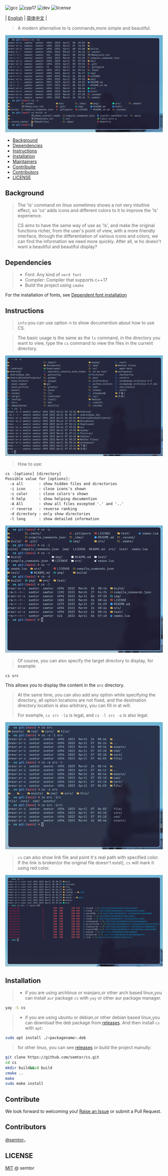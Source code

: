 ![gcc](https://img.shields.io/badge/gcc-12.2-green)
![cpp17](https://img.shields.io/badge/standrd-cpp17-blue)
![dev](https://img.shields.io/badge/PRs-welcome-yellow)
![license](https://img.shields.io/badge/license-MIT-red)

| [English](README.md) | [简体中文](README_zh.md) |

> A modern alternative to ls commands,more simple and beautiful.

![preview](img/3.png)

- [Background](#Background)
- [Dependencies](#Dependencies)
- [Instructions](#Instructions)
- [Installation](#Installation)
- [Maintainers](#Maintainers)
- [Contribuite](#Contribute)
- [Contributors](#Contributors)
- [LICENSE](#LICENSE)

## Background 
>The 'ls' command on linux sometimes shows a not very intuitive effect, so 'cs' adds icons and different colors to it to improve the 'ls' experience.
>
> CS aims to have the same way of use as 'ls', and make the original functions richer, from
> the user's point of view, with a more friendly interface, through the differentiation of
> various icons and colors, we can find the information we need more quickly. After all, w
> ho doesn't want a beautiful and beautiful display?

## Dependencies
> - Font: Any kind of `nerd font`
> - Compiler: Compiler that supports c++17 
> - Build the project using `cmake`

For the installation of fonts, see [Dependent font installation](doc/font_install.md)

##  Instructions

> `info`:you can use option`-h` to show documention about how to use CS.

> The basic usage is the same as the `ls` command, in the directory you want to view, type the `cs` command to view the files in the current directory.

![1](img/1.png)

> How to use:

```
cs -[options] [directory]
Possible value for [options]:
  -a all       : show hidden files and directories
  -i icon      : close icons's shown
  -c color     : close colors's shown
  -h help      : show helping documention
  -A All       : show all files excepted '.' and '..'
  -r reverse   : reverse ranking
  -d directory : only show directories
  -l long      : show detailed information
```

![cs_l](img/aicrdl.png)

> Of course, you can also specify the target directory to display, for example:
```sh
cs src
```
This allows you to display the content in the `src` directory.

> At the same time, you can also add any option while specifying the directory, all option locations are not fixed, and the destination directory location is also arbitrary, you can fill in at will.
>
> For example, `cs src -la` is legal, and `cs -l src -a` is also legal.

![basic_use](img/cssrc.png)

> `cs` can also show link file and point it's real path with specified color. If the link is broken(or the original file doesn't exist), `cs` will mark it using red color.

![show_link](img/symlink.png)

## Installation
> - if you are using archlinux or manjaro,or other arch based linux,you can install `aur` package `cs` with `yay` or other aur package manager.

```sh
yay -S cs
```

> - if you are using ubuntu or debian,or other debian based linux,you can download the deb package from [releases](https://github.com/semtor/cs/releases). And then install `cs` with `apt`:
```sh
sudo apt install ./<packagename>.deb
```

> for other linux, you can see [releases](https://github.com/semtor/cs/releases) or build the project manully:

```sh
git clone https://github.com/semtor/cs.git
cd cs
mkdir build&&cd build
cmake ..
make
sudo make install
```
## Contribute

We look forward to welcoming you! [Raise an Issue](https://github.com/semtor/cs/issues/new) or submit a Pull Request.

## Contributors

[@semtor](https://github.com/semtor)。

## LICENSE
[MIT](LICENSE) @ semtor
